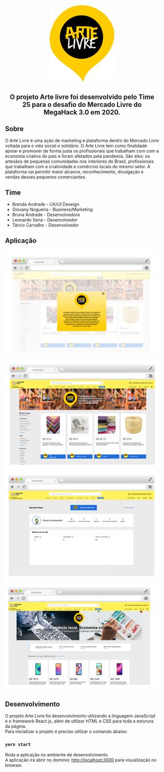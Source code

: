<h1 align="center">
    <img height="250" src="src/assets/artelivre.png">
</h1>

<h2 align="center"> O projeto Arte livre foi desenvolvido pelo Time 25 para o desafio do Mercado Livre do MegaHack 3.0 em 2020. </h2>



## Sobre

O Arte Livre é uma ação de marketing e plataforma dentro do Mercado Livre voltada para o viés social e solidário. O Arte Livre tem como finalidade apoiar e promover de forma justa os profissionais que trabalham com com a economia criativa do país e foram afetados pela pandemia. São eles: os artesãos de pequenas comunidades nos interiores do Brasil, profissionais que trabalham com a criatividade e comércios locais do mesmo setor. A plataforma vai permitir maior alcance, reconhecimento, divulgação e vendas desses pequenos comerciantes.

## Time

- Brenda Andrade - UX/UI Deseign
- Giovany Nogueira - Business/Marketing
- Bruna Andrade - Desenvolvedora
- Leonardo Sena - Desenvolvedor
- Tárcio Carvalho - Desenvolvedor

## Aplicação

<p align="center">
  <img alt="" title="" src="mockup/mockup-1.png">
  <img alt="" title="" src="mockup/mockup-2.png">
  <img alt="" title="" src="mockup/mockup-3.png">
  <img alt="" title="" src="mockup/mockup-4.png">
</p>

## Desenvolvimento

O projeto Arte Livre foi desenvolvimento utilizando a linguagem JavaScript e o framework React.js, além de utilizar HTML e CSS para toda a esturura da página.<br />
Para inicializar o projeto é preciso utilizar o comando abaixo:

### `yarn start`

Roda a aplicação no ambiente de desenvolvimento.<br />
A aplicação irá abrir no dominio: [http://localhost:3000](http://localhost:3000) para visualização no browser.

